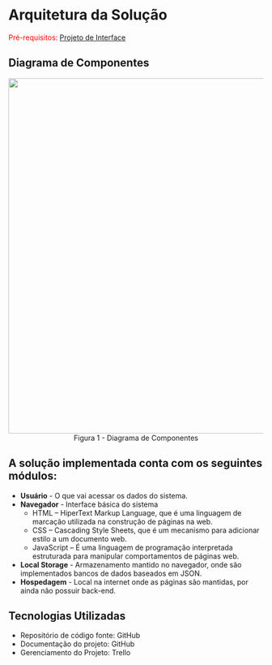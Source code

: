 # Arquitetura da Solução

<span style="color:red">Pré-requisitos: <a href="3-Projeto de Interface.md"> Projeto de Interface</a></span>

## Diagrama de Componentes
   
<div align="center">
   <img src="https://user-images.githubusercontent.com/114973305/197408285-39afc0ed-cd54-4b61-99de-567dffade148.png" width="700px" />
</div>
<div align="center">
   Figura 1 - Diagrama de Componentes
</div>   
   
## A solução implementada conta com os seguintes módulos:

- **Usuário** - O que vai acessar os dados do sistema.
- **Navegador** - Interface básica do sistema  
   - HTML – HiperText Markup Language, que é uma linguagem de marcação utilizada na construção de páginas na web.
   - CSS – Cascading Style Sheets, que é um mecanismo para adicionar estilo a um documento web.
   - JavaScript – É uma linguagem de programação interpretada estruturada para manipular comportamentos de páginas web. 
- **Local Storage** - Armazenamento mantido no navegador, onde são implementados bancos de dados baseados em JSON.
- **Hospedagem** - Local na internet onde as páginas são mantidas, por ainda não possuir back-end.

## Tecnologias Utilizadas

- Repositório de código fonte: GitHub
- Documentação do projeto: GitHub
- Gerenciamento do Projeto: Trello
